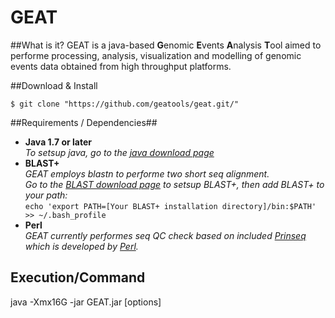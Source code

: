 # GEAT 

##What is it?
GEAT is a java-based **G**enomic **E**vents **A**nalysis **T**ool aimed to performe processing, analysis, visualization and modelling of genomic events data obtained from high throughput platforms.

##Download & Install

```$ git clone "https://github.com/geatools/geat.git/"```

##Requirements / Dependencies##
- **Java 1.7 or later**    
  *To setsup java, go to the [java download page](https://www.java.com/en/download/)*
- **BLAST+**     
  *GEAT employs blastn to performe two short seq alignment.  
   Go to the [BLAST download page](http://blast.ncbi.nlm.nih.gov/Blast.cgi?CMD=Web&PAGE_TYPE=BlastDocs&DOC_TYPE=Download) to setsup BLAST+, then add BLAST+ to your path:*  
   ```echo 'export PATH=[Your BLAST+ installation directory]/bin:$PATH' >> ~/.bash_profile```
- **Perl**    
  *GEAT currently performes seq QC check based on included [Prinseq](http://prinseq.sourceforge.net/) which is developed by [Perl](https://www.perl.org/).*

## Execution/Command

java -Xmx16G -jar GEAT.jar [options]

